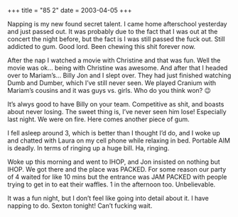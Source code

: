 +++
title = "85 2"
date = 2003-04-05
+++

Napping is my new found secret talent. I came home afterschool yesterday and just passed out. It was probably due to the fact that I was out at the concert the night before, but the fact is I was still passed the fuck out. Still addicted to gum. Good lord. Been chewing this shit forever now.

After the nap I watched a movie with Christine and that was fun. Well the movie was ok&#8230; being with Christine was awesome. And after that I headed over to Mariam&#8217;s&#8230; Billy Jon and I slept over. They had just finished watching Dumb and Dumber, which I&#8217;ve still never seen. We played Cranium with Mariam&#8217;s cousins and it was guys vs. girls. Who do you think won? 😉

It&#8217;s alwys good to have Billy on your team. Competitive as shit, and boasts about never losing. The sweet thing is, I&#8217;ve never seen him lose! Especially last night. We were on fire. Here comes another piece of gum.

I fell asleep around 3, which is better than I thought I&#8217;d do, and I woke up and chatted with Laura on my cell phone while relaxing in bed. Portable AIM is deadly. In terms of ringing up a huge bill. Ha, ringing.

Woke up this morning and went to IHOP, and Jon insisted on nothing but IHOP. We got there and the place was PACKED. For some reason our party of 4 waited for like 10 mins but the entrance was JAM PACKED with people trying to get in to eat their waffles. 1 in the afternoon too. Unbelievable.

It was a fun night, but I don&#8217;t feel like going into detail about it. I have napping to do. Sexton tonight! Can&#8217;t fucking wait.